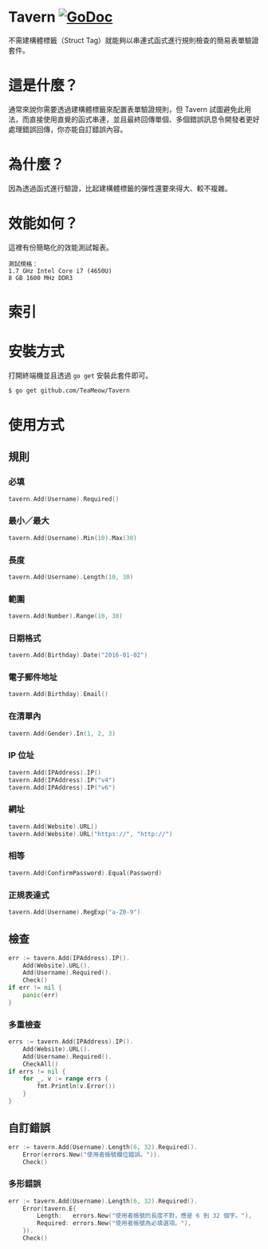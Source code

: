 # Tavern [![GoDoc](https://godoc.org/github.com/TeaMeow/Tavern?status.svg)](https://godoc.org/github.com/TeaMeow/Tavern)

不需建構體標籤（Struct Tag）就能夠以串連式函式進行規則檢查的簡易表單驗證套件。

# 這是什麼？

通常來說你需要透過建構體標籤來配置表單驗證規則，但 Tavern 試圖避免此用法，而直接使用直覺的函式串連，並且最終回傳單個、多個錯誤訊息令開發者更好處理錯誤回傳，你亦能自訂錯誤內容。

# 為什麼？

因為透過函式進行驗證，比起建構體標籤的彈性還要來得大、較不複雜。

# 效能如何？

這裡有份簡略化的效能測試報表。

```
測試規格：
1.7 GHz Intel Core i7 (4650U)
8 GB 1600 MHz DDR3
```

# 索引

# 安裝方式

打開終端機並且透過 `go get` 安裝此套件即可。

```bash
$ go get github.com/TeaMeow/Tavern
```

# 使用方式

## 規則

### 必填

```go
tavern.Add(Username).Required()
```

### 最小／最大

```go
tavern.Add(Username).Min(10).Max(30)
```

### 長度

```go
tavern.Add(Username).Length(10, 30)
```

### 範圍

```go
tavern.Add(Number).Range(10, 30)
```

### 日期格式

```go
tavern.Add(Birthday).Date("2016-01-02")
```

### 電子郵件地址

```go
tavern.Add(Birthday).Email()
```

### 在清單內

```go
tavern.Add(Gender).In(1, 2, 3)
```

### IP 位址

```go
tavern.Add(IPAddress).IP()
tavern.Add(IPAddress).IP("v4")
tavern.Add(IPAddress).IP("v6")
```

### 網址

```go
tavern.Add(Website).URL()
tavern.Add(Website).URL("https://", "http://")
```

### 相等

```go
tavern.Add(ConfirmPassword).Equal(Password)
```

### 正規表達式

```go
tavern.Add(Username).RegExp("a-Z0-9")
```

## 檢查

```go
err := tavern.Add(IPAddress).IP().
	Add(Website).URL().
	Add(Username).Required().
	Check()
if err != nil {
	panic(err)
}
```

### 多重檢查

```go
errs := tavern.Add(IPAddress).IP().
	Add(Website).URL().
	Add(Username).Required().
	CheckAll()
if errs != nil {
	for _, v := range errs {
		fmt.Println(v.Error())
	}
}
```

## 自訂錯誤

```go
err := tavern.Add(Username).Length(6, 32).Required().
	Error(errors.New("使用者帳號欄位錯誤。")).
	Check()
```

### 多形錯誤

```go
err := tavern.Add(Username).Length(6, 32).Required().
	Error(tavern.E{
		Length:   errors.New("使用者帳號的長度不對，應是 6 到 32 個字。"),
		Required: errors.New("使用者帳號為必填選項。"),
	}).
	Check()
```